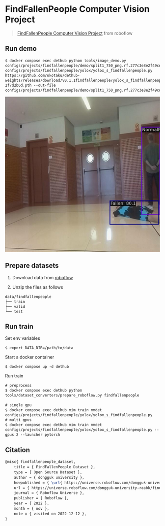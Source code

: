 # FindFallenPeople Computer Vision Project

> [FindFallenPeople Computer Vision Project](https://universe.roboflow.com/dongguk-university-raabk/findfallenpeople) from roboflow

## Run demo

```
$ docker compose exec dethub python tools/image_demo.py configs/projects/findfallenpeople/demo/split1_750_png.rf.277c3e8e2f49cdd0505d1b657633c707.jpg configs/projects/findfallenpeople/yolox/yolox_s_findfallenpeople.py https://github.com/okotaku/dethub-weights/releases/download/v0.1.1findfallenpeople/yolox_s_findfallenpeople-2f7d2b6d.pth --out-file configs/projects/findfallenpeople/demo/split1_750_png.rf.277c3e8e2f49cdd0505d1b657633c707_demo.jpg
```

![plot](demo/split1_750_png.rf.277c3e8e2f49cdd0505d1b657633c707_demo.jpg)

## Prepare datasets

1. Download data from [roboflow](https://universe.roboflow.com/dongguk-university-raabk/findfallenpeople/dataset/3)

2. Unzip the files as follows

```
data/findfallenpeople
├── train
├── valid
└── test
```

## Run train

Set env variables

```
$ export DATA_DIR=/path/to/data
```

Start a docker container

```
$ docker compose up -d dethub
```

Run train

```
# preprocess
$ docker compose exec dethub python tools/dataset_converters/prepare_roboflow.py findfallenpeople

# single gpu
$ docker compose exec dethub mim train mmdet configs/projects/findfallenpeople/yolox/yolox_s_findfallenpeople.py
# multi gpus
$ docker compose exec dethub mim train mmdet configs/projects/findfallenpeople/yolox/yolox_s_findfallenpeople.py --gpus 2 --launcher pytorch
```

## Citation

```latex
@misc{ findfallenpeople_dataset,
    title = { FindFallenPeople Dataset },
    type = { Open Source Dataset },
    author = { dongguk university },
    howpublished = { \url{ https://universe.roboflow.com/dongguk-university-raabk/findfallenpeople } },
    url = { https://universe.roboflow.com/dongguk-university-raabk/findfallenpeople },
    journal = { Roboflow Universe },
    publisher = { Roboflow },
    year = { 2022 },
    month = { nov },
    note = { visited on 2022-12-12 },
}
```
